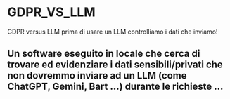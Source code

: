# GDPR_VS_LLM
GDPR versus LLM prima di usare un LLM controlliamo i dati che inviamo!

## Un software eseguito in locale che cerca di trovare ed evidenziare i dati sensibili/privati che non dovremmo inviare ad un LLM (come ChatGPT, Gemini, Bart ...) durante le richieste ...
